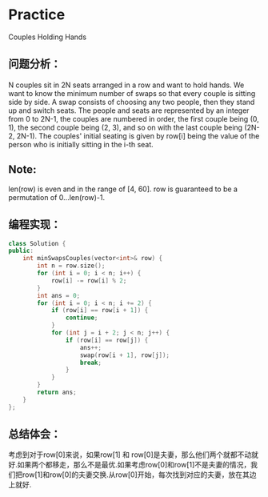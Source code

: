 # Practice
Couples Holding Hands
## 问题分析：
#### 
N couples sit in 2N seats arranged in a row and want to hold hands. We want to know the minimum number of swaps so that every couple is sitting side by side. A swap consists of choosing any two people, then they stand up and switch seats.
The people and seats are represented by an integer from 0 to 2N-1, the couples are numbered in order, the first couple being (0, 1), the second couple being (2, 3), and so on with the last couple being (2N-2, 2N-1).
The couples' initial seating is given by row[i] being the value of the person who is initially sitting in the i-th seat.
## Note:
len(row) is even and in the range of [4, 60].
row is guaranteed to be a permutation of 0...len(row)-1.
## 编程实现：
```C++
class Solution {
public:
    int minSwapsCouples(vector<int>& row) {
        int n = row.size();
        for (int i = 0; i < n; i++) {
            row[i] -= row[i] % 2;
        }
        int ans = 0;
        for (int i = 0; i < n; i += 2) {
            if (row[i] == row[i + 1]) {
                continue;
            }
            for (int j = i + 2; j < n; j++) {
                if (row[i] == row[j]) {
                    ans++;
                    swap(row[i + 1], row[j]);
                    break;
                }
            }
        }
        return ans;
    }
};
```
## 总结体会：
考虑到对于row[0]来说，如果row[1] 和 row[0]是夫妻，那么他们两个就都不动就好.如果两个都移走，那么不是最优.如果考虑row[0]和row[1]不是夫妻的情况，我们把row[1]和row[0]的夫妻交换.从row[0]开始，每次找到对应的夫妻，放在其边上就好.
